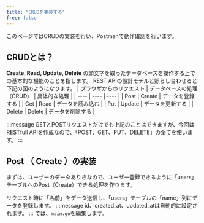 ```yaml
---
title: "CRUDを実装する"
free: false
---
```


このページではCRUDの実装を行い、Postmanで動作確認を行います。

## CRUDとは？
**Create, Read, Update, Delete** の頭文字を取ったデータベースを操作する上での基本的な機能のことを指します。
REST APIの設計モデルと照らし合わせると下記の図のようになります。
| ブラウザからのリクエスト | データベースの処理（CRUD） | 具体的な処理 |
| ---- | ---- | ---- |
| Post | Create | データを登録する |
| Get | Read | データを読み込む |
| Put | Update | データを更新する |
| Delete | Delete | データを削除する |

:::message
GETとPOSTリクエストだけでも上記のことはできますが、今回はRESTfull APIを作成なので、「POST、GET、PUT、DELETE」の全てを使います。
:::

## Post （ Create ）の実装
まずは、ユーザーのデータありきなので、ユーザー登録できるように「users」テーブルへのPost（Create）できる処理を作ります。

リクエスト時に「名前」をデータ送信し、「users」テーブルの「name」列にデータを登録します。
:::message
id、created_at、updated_atは自動的に設定されます。
:::
では、`main.go`を編集します。